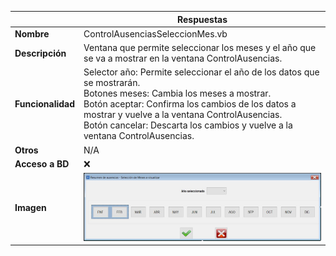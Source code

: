 |                   | **Respuestas**                          |
|-------------------|-----------------------------------------|
|**Nombre**         | ControlAusenciasSeleccionMes.vb         |
|**Descripción**    | Ventana que permite seleccionar los meses y el año que se va a mostrar en la ventana ControlAusencias.             |
|**Funcionalidad**  | Selector año: Permite seleccionar el año de los datos que se mostrarán. <br>Botones meses: Cambia los meses a mostrar. <br>Botón aceptar: Confirma los cambios de los datos a mostrar y vuelve a la ventana ControlAusencias. <br>Botón cancelar: Descarta los cambios y vuelve a la ventana ControlAusencias. |
|**Otros**          | N/A         |
|**Acceso a BD**    | ❌                               |
|**Imagen**           | ![Nombre_Imagen](ControlAusenciasSeleccionMes_img.jpg)|